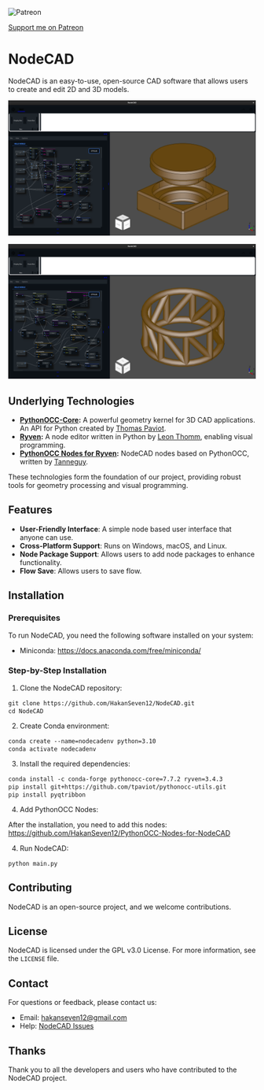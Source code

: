![Patreon](https://github.com/HakanSeven12/NodeCAD/assets/3831435/3a64f6a4-9a71-4adf-9f51-6a0014f64a58)



[Support me on Patreon](https://www.patreon.com/HakanSeven12)


# NodeCAD

NodeCAD is an easy-to-use, open-source CAD software that allows users to create and edit 2D and 3D models.


![example1](https://github.com/HakanSeven12/NodeCAD/blob/main/screenshots/example1.png)

![example2](https://github.com/HakanSeven12/NodeCAD/blob/main/screenshots/example2.png)

## Underlying Technologies

- **[PythonOCC-Core](https://github.com/tpaviot/pythonocc-core):** A powerful geometry kernel for 3D CAD applications. An API for Python created by [Thomas Paviot](https://github.com/tpaviot).
- **[Ryven](https://github.com/leon-thomm/Ryven):** A node editor written in Python by [Leon Thomm](https://github.com/leon-thomm), enabling visual programming.
- **[PythonOCC Nodes for Ryven](https://github.com/Tanneguydv/Pythonocc-nodes-for-Ryven):** NodeCAD nodes based on PythonOCC, written by [Tanneguy](https://github.com/Tanneguydv).

These technologies form the foundation of our project, providing robust tools for geometry processing and visual programming.

## Features

- **User-Friendly Interface**: A simple node based user interface that anyone can use.
- **Cross-Platform Support**: Runs on Windows, macOS, and Linux.
- **Node Package Support**: Allows users to add node packages to enhance functionality.
- **Flow Save**: Allows users to save flow.

## Installation

### Prerequisites

To run NodeCAD, you need the following software installed on your system:

- Miniconda: https://docs.anaconda.com/free/miniconda/

### Step-by-Step Installation

1. Clone the NodeCAD repository:
```
git clone https://github.com/HakanSeven12/NodeCAD.git
cd NodeCAD
```

2. Create Conda environment:
```
conda create --name=nodecadenv python=3.10
conda activate nodecadenv
```

3. Install the required dependencies:
```
conda install -c conda-forge pythonocc-core=7.7.2 ryven=3.4.3
pip install git+https://github.com/tpaviot/pythonocc-utils.git
pip install pyqtribbon
```

4. Add PythonOCC Nodes:

After the installation, you need to add this nodes: https://github.com/HakanSeven12/PythonOCC-Nodes-for-NodeCAD

4. Run NodeCAD:
```
python main.py
```

## Contributing

NodeCAD is an open-source project, and we welcome contributions.

## License

NodeCAD is licensed under the GPL v3.0 License. For more information, see the `LICENSE` file.

## Contact

For questions or feedback, please contact us:

- Email: [hakanseven12@gmail.com](mailto:email@example.com)
- Help: [NodeCAD Issues](https://github.com/HakanSeven12/NodeCAD/issues)

## Thanks

Thank you to all the developers and users who have contributed to the NodeCAD project.
